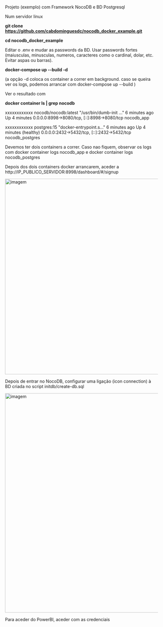 Projeto (exemplo) com Framework NocoDB e BD Postgresql 

Num servidor linux

<b>git clone https://github.com/cabdominguesdc/nocodb_docker_example.git</b>

<b>cd nocodb_docker_example</b>

Editar o .env e mudar as passwords da BD. Usar passwords fortes (maiusculas, minusculas, numeros, caracteres como o cardinal, dolar, etc. Evitar aspas ou barras).

<b>docker-compose up --build -d</b>

(a opção -d coloca os container a correr em background. caso se queira ver os logs, podemos arrancar com docker-compose up --build   )

Ver o resultado com 

 <b>docker container ls | grep nocodb   </b>        
 
  xxxxxxxxxxxx   nocodb/nocodb:latest                                                        "/usr/bin/dumb-init …"   6 minutes ago   Up 4 minutes             0.0.0.0:8998->8080/tcp, [::]:8998->8080/tcp              nocodb_app

  xxxxxxxxxxxx   postgres:15                                                                 "docker-entrypoint.s…"   6 minutes ago   Up 4 minutes (healthy)   0.0.0.0:2432->5432/tcp, [::]:2432->5432/tcp              nocodb_postgres

Devemos ter dois containers a correr. Caso nao fiquem, observar os logs com  docker container logs nocodb_app e docker container logs nocodb_postgres 


Depois dos dois containers docker arrancarem, aceder a 
http://IP_PUBLICO_SERVIDOR:8998/dashboard/#/signup

<img width="614" height="643" alt="imagem" src="https://github.com/user-attachments/assets/724c40c4-5ab2-4271-8aa2-4fa084fad0b2" />

Depois de entrar no NocoDB, configurar uma ligação (icon connection) à BD criada no script initdb/create-db.sql

<img width="1275" height="721" alt="imagem" src="https://github.com/user-attachments/assets/de004a95-e054-4cd7-9926-ccc2bb8e94be" />






Para aceder do PowerBI, aceder com as credenciais 
